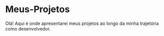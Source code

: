 # Meus-Projetos

Olá! Aqui é onde apresentarei meus projetos ao longo da minha trajetória como desenvolvedor.
